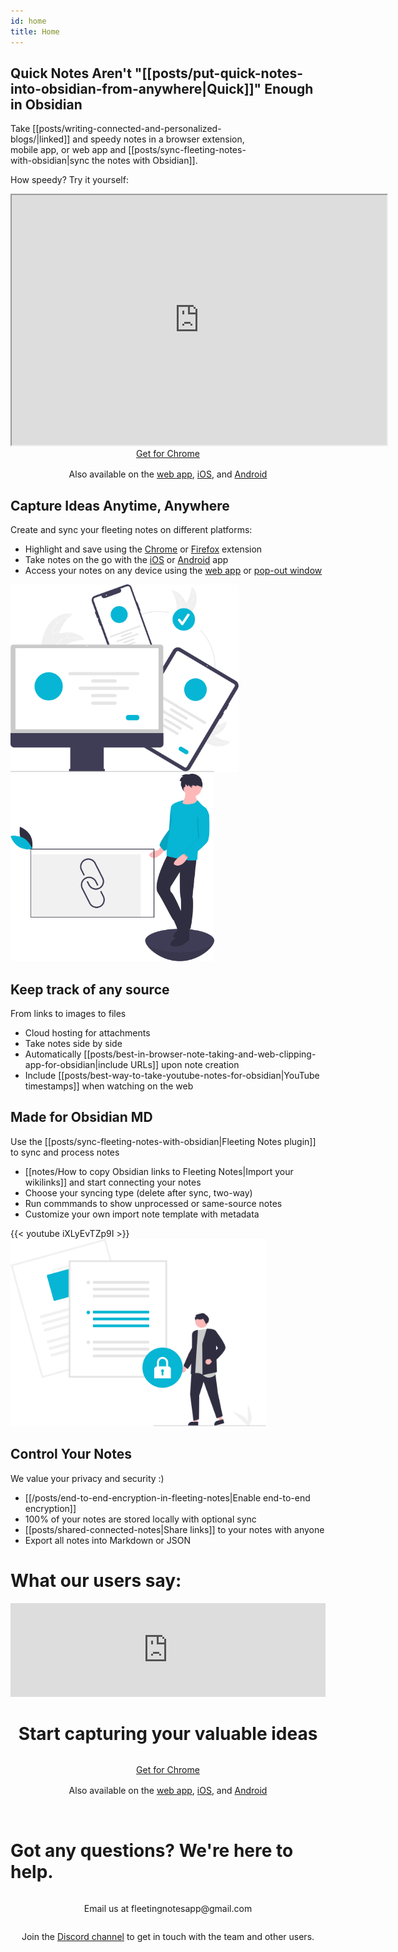```yaml
---
id: home
title: Home
---
```


<article class="index-container">
    <div class="hero">
        <h1 class="hero-title" >Quick Notes Aren't "[[posts/put-quick-notes-into-obsidian-from-anywhere|Quick]]" Enough in Obsidian</h1>
        <p style="width: 80%" class="hero-subtitle">Take [[posts/writing-connected-and-personalized-blogs/|linked]] and speedy notes in a browser extension, mobile app, or web app and [[posts/sync-fleeting-notes-with-obsidian|sync the notes with Obsidian]].</p>
        <p class="hero-subtitle">How speedy? Try it yourself:</p>
    </div>
    <div class="row">
        <div class="embed">
                <style scoped>
            .embed-size {
                width: 1000px;
                height: 600px;
            }
            @media (max-width: 1024px) {
                .embed-size {
                    width: 600px;
                    height: 400px;
                }
            }
            @media (max-width: 768px) {
                .embed-size {
                    width: 600px;
                    height: 400px;
                }
            }
            @media (max-width: 640px) {
                .embed-size {
                    width: 320px;
                    height: 400px;
                }
            }
            </style>
            <iframe id=flutter-container class="embed-size" width=800 height=500 src="https://my.fleetingnotes.app/?note=d8e2d800-3470-11ed-8f75-019219fce7fb" ></iframe>
            <div style="display: flex; flex-direction: column; gap: 16px; justify-content: center; align-items: center; margin-bottom: 16px">
                <a href="https://chrome.google.com/webstore/detail/fleeting-notes/gcplhmogdjioeaenmehmapbdonklmdnc" class="button premium-btn">Get for Chrome</a>
                <div style="display: flex; justify-content: center; align-items: center;">
                    <span class="also-available">Also available on the
                    <a href="https://my.fleetingnotes.app" class="">web app</a>, 
                    <a href="https://apps.apple.com/us/app/fleeting-notes/id1615226800" class="">iOS</a>, and 
                    <a href="https://play.google.com/store/apps/details?id=com.fleetingnotes" class="">Android</a> 
                    </span>
                </div>
            </div>
        </div>
        <div class="row" style="margin-top: 2em; margin-bottom: 2em;">
        </div>
    </div>
    <div class="feature-container">
        <div class="feature">
            <div class="row">
                <div class="col-7">
                    <h2 class="feature-title">Capture Ideas Anytime, Anywhere</h2>
                    <p class="feature-subtitle">Create and sync your fleeting notes on different platforms:</p>
                    <ul class="feature-list">
                        <li>Highlight and save using the <a href="https://chrome.google.com/webstore/detail/fleeting-notes/gcplhmogdjioeaenmehmapbdonklmdnc">Chrome</a> or <a href="https://addons.mozilla.org/en-CA/firefox/addon/fleeting-notes/">Firefox</a> extension</li>
                        <li>Take notes on the go with the <a href="https://apps.apple.com/gb/app/fleeting-notes/id1615226800">iOS</a> or <a href="https://play.google.com/store/apps/details?id=com.fleetingnotes">Android</a> app</li>
                        <li>Access your notes on any device using the <a href="https://my.fleetingnotes.app/">web app</a> or <a href="https://youtu.be/jausylB4Pzw">pop-out window</a></li>
                    </ul>
                </div>
                <div class="col-5">
                    <img height="300" class="feature-img" src="svg/sync.svg"></img>
                </div>
            </div>
        </div>
        <div class="feature">
            <div class="row">
                <div class="col-5">
                        <img height="300" class="feature-img" src="svg/links.svg"></img>
                </div>
                <div class="col-7">
                    <h2 class="feature-title">Keep track of any source</h2>
                    <p class="feature-subtitle">From links to images to files</p>
                    <ul class="feature-list">
                        <li>Cloud hosting for attachments</li>
                        <li>Take notes side by side</li>
                        <li>Automatically [[posts/best-in-browser-note-taking-and-web-clipping-app-for-obsidian|include URLs]] upon note creation</li>
                        <li>Include [[posts/best-way-to-take-youtube-notes-for-obsidian|YouTube timestamps]] when watching on the web</li>
                    </ul>
                </div>
            </div>
        </div>
        <div class="feature">
            <div class="row feature-row">
                <div class="col-7">
                    <h2 class="feature-title">Made for Obsidian MD</h2>
                    <p class="feature-subtitle">Use the [[posts/sync-fleeting-notes-with-obsidian|Fleeting Notes plugin]] to sync and process notes</p>
                    <ul class="feature-list">
                        <li>[[notes/How to copy Obsidian links to Fleeting Notes|Import your wikilinks]] and start connecting your notes</li>
                        <li>Choose your syncing type (delete after sync, two-way)</li>
                        <li>Run commmands to show unprocessed or same-source notes</li>
                        <li>Customize your own import note template with metadata</li>
                    </ul>
                </div>
                <div class="col-5">
                    {{< youtube iXLyEvTZp9I >}}
                </div>
            </div>
        </div>
        <div class="feature">
            <div class="row">
                <div class="col-5">
                    <img height="300" class="feature-img" src="svg/secure_file.svg"></img>
                </div>
                            <div class="col-7">
                    <h2 class="feature-title">Control Your Notes</h2>
                    <p class="feature-subtitle">We value your privacy and security :)</p>
                    <ul class="feature-list">
                        <li>[[/posts/end-to-end-encryption-in-fleeting-notes|Enable end-to-end encryption]]</a></li>
                        <li>100% of your notes are stored locally with optional sync</li>
                        <li>[[posts/shared-connected-notes|Share links]] to your notes with anyone</li>
                        <li>Export all notes into Markdown or JSON</li>
                    </ul>
                </div>
            </div>
        </div>
    </div>
</article>

<div class="">
    <h1>What our users say:</h1>
    <script type="text/javascript" src="https://testimonial.to/js/iframeResizer.min.js"></script>
        <iframe id="testimonialto-carousel-all-fleeting-notes-testimonial-light" src="https://embed.testimonial.to/carousel/all/fleeting-notes-testimonial?theme=light&autoplay=off&showmore=off&one-row=off&same-height=off" frameborder="0" scrolling="no" width="100%"></iframe>
    <script type="text/javascript">iFrameResize({log: false, checkOrigin: false}, "#testimonialto-carousel-all-fleeting-notes-testimonial-light");</script>
</div>

<div style="display: flex; flex-direction: column; gap: 16px; justify-content: center; align-items: center; margin-bottom: 16px">
    <h1 style="margin-bottom: 16px;" class="hero-title"> Start capturing your valuable ideas </h1>
    <a href="https://chrome.google.com/webstore/detail/fleeting-notes/gcplhmogdjioeaenmehmapbdonklmdnc" class="button premium-btn">Get for Chrome</a>
    <div style="display: flex; justify-content: center; align-items: center;">
        <span class="also-available">Also available on the
        <a href="https://my.fleetingnotes.app" class="">web app</a>, 
        <a href="https://apps.apple.com/us/app/fleeting-notes/id1615226800" class="">iOS</a>, and 
        <a href="https://play.google.com/store/apps/details?id=com.fleetingnotes" class="">Android</a> 
        </span>
    </div>
</div>

<div style="display: flex; flex-direction: column; margin-top: 32px; justify-content: center; align-items: center;">
    <h1>Got any questions? We're here to help.</h1>
    <p class="no-vertical-margin">Email us at fleetingnotesapp@gmail.com</p>
    <p class="no-vertical-margin">Join the <a href="https://discord.gg/xrj6yuGNmx">Discord channel</a> to get in touch with the team and other users.</p> 
</div>
